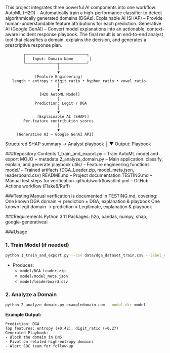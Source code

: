 This project integrates three powerful AI components into one workflow:
AutoML (H2O) – Automatically train a high-performance classifier to detect algorithmically generated domains (DGAs).
Explainable AI (SHAP) – Provide human-understandable feature attributions for each prediction.
Generative AI (Google GenAI) – Convert model explanations into an actionable, context-aware incident response playbook.
The final result is an end-to-end analyst tool that classifies a domain, explains the decision, and generates a prescriptive response plan.

            ┌───────────────────────────┐
            │   Input: Domain Name       │
            └──────────────┬────────────┘
                           │
                           ▼
                 [Feature Engineering]
       length • entropy • digit_ratio • hyphen_ratio • vowel_ratio
                           │
                           ▼
                   [H2O AutoML Model]
                           │
                 Prediction: Legit / DGA
                           │
                           ▼
                  [Explainable AI (SHAP)]
            Per-feature contribution scores
                           │
                           ▼
         [Generative AI – Google GenAI API]
 Structured SHAP summary → Analyst playbook
                           │
                           ▼
                   Output: Playbook


###Repository Contents
1_train_and_export.py – Train AutoML model and export MOJO + metadata
2_analyze_domain.py – Main application: classify, explain, and generate playbook
utils/ – Feature engineering functions
model/ – Trained artifacts (DGA_Leader.zip, model_meta.json, leaderboard.csv)
README.md – Project documentation
TESTING.md – Manual test steps for verification
.github/workflows/lint.yml – GitHub Actions workflow (Flake8/Ruff)

###Testing
Manual verification is documented in TESTING.md, covering:
One known DGA domain → prediction = DGA, explanation & playbook
One known legit domain → prediction = Legitimate, explanation & playbook

###Requirements
Python 3.11
Packages: h2o, pandas, numpy, shap, google-generativeai

###Usage

### 1. Train Model (if needed)
```bash
python 1_train_and_export.py --csv data/dga_dataset_train.csv --label_col class --max_runtime_secs 120
```
- Produces:
  - `model/DGA_Leader.zip`
  - `model/model_meta.json`
  - `model/leaderboard.csv`

### 2. Analyze a Domain
```bash
python 2_analyze_domain.py exampledomain.com --model_dir model
```

**Example Output:**
```
Prediction: DGA
Top features: entropy (+0.42), digit_ratio (+0.27)
Generated Playbook:
- Block the domain in DNS
- Pivot on related high-entropy domains
- Alert SOC team for follow-up